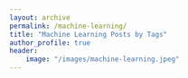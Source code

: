 ```yaml
---
layout: archive
permalink: /machine-learning/
title: "Machine Learning Posts by Tags"
author_profile: true
header:
    image: "/images/machine-learning.jpeg"
---
```

